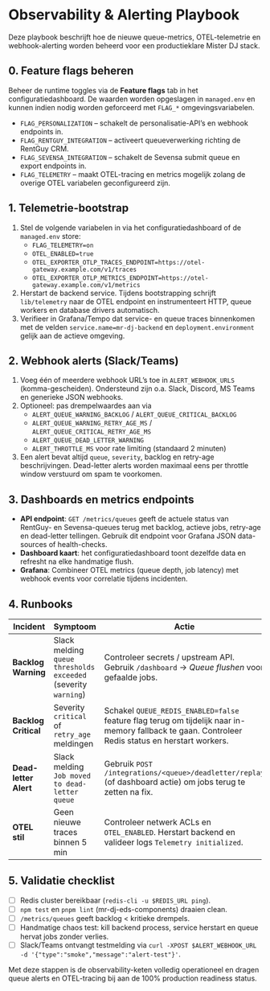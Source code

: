 # Observability & Alerting Playbook

Deze playbook beschrijft hoe de nieuwe queue-metrics, OTEL-telemetrie en webhook-alerting worden beheerd voor een productieklare Mister DJ stack.

## 0. Feature flags beheren

Beheer de runtime toggles via de **Feature flags** tab in het configuratiedashboard. De waarden worden opgeslagen in `managed.env`
en kunnen indien nodig worden geforceerd met `FLAG_*` omgevingsvariabelen.

- `FLAG_PERSONALIZATION` – schakelt de personalisatie-API’s en webhook endpoints in.
- `FLAG_RENTGUY_INTEGRATION` – activeert queueverwerking richting de RentGuy CRM.
- `FLAG_SEVENSA_INTEGRATION` – schakelt de Sevensa submit queue en export endpoints in.
- `FLAG_TELEMETRY` – maakt OTEL-tracing en metrics mogelijk zolang de overige OTEL variabelen geconfigureerd zijn.

## 1. Telemetrie-bootstrap

1. Stel de volgende variabelen in via het configuratiedashboard of de `managed.env` store:
   - `FLAG_TELEMETRY=on`
   - `OTEL_ENABLED=true`
   - `OTEL_EXPORTER_OTLP_TRACES_ENDPOINT=https://otel-gateway.example.com/v1/traces`
   - `OTEL_EXPORTER_OTLP_METRICS_ENDPOINT=https://otel-gateway.example.com/v1/metrics`
2. Herstart de backend service. Tijdens bootstrapping schrijft `lib/telemetry` naar de OTEL endpoint en instrumenteert HTTP, queue workers en database drivers automatisch.
3. Verifieer in Grafana/Tempo dat service- en queue traces binnenkomen met de velden `service.name=mr-dj-backend` en `deployment.environment` gelijk aan de actieve omgeving.

## 2. Webhook alerts (Slack/Teams)

1. Voeg één of meerdere webhook URL’s toe in `ALERT_WEBHOOK_URLS` (komma-gescheiden). Ondersteund zijn o.a. Slack, Discord, MS Teams en generieke JSON webhooks.
2. Optioneel: pas drempelwaardes aan via
   - `ALERT_QUEUE_WARNING_BACKLOG` / `ALERT_QUEUE_CRITICAL_BACKLOG`
   - `ALERT_QUEUE_WARNING_RETRY_AGE_MS` / `ALERT_QUEUE_CRITICAL_RETRY_AGE_MS`
   - `ALERT_QUEUE_DEAD_LETTER_WARNING`
   - `ALERT_THROTTLE_MS` voor rate limiting (standaard 2 minuten)
3. Een alert bevat altijd `queue`, `severity`, backlog en retry-age beschrijvingen. Dead-letter alerts worden maximaal eens per throttle window verstuurd om spam te voorkomen.

## 3. Dashboards en metrics endpoints

- **API endpoint**: `GET /metrics/queues` geeft de actuele status van RentGuy- en Sevensa-queues terug met backlog, actieve jobs, retry-age en dead-letter tellingen. Gebruik dit endpoint voor Grafana JSON data-sources of health-checks.
- **Dashboard kaart**: het configuratiedashboard toont dezelfde data en refresht na elke handmatige flush.
- **Grafana**: Combineer OTEL metrics (queue depth, job latency) met webhook events voor correlatie tijdens incidenten.

## 4. Runbooks

| Incident | Symptoom | Actie |
| --- | --- | --- |
| **Backlog Warning** | Slack melding `queue thresholds exceeded` (severity `warning`) | Controleer secrets / upstream API. Gebruik `/dashboard` → *Queue flushen* voor gefaalde jobs. |
| **Backlog Critical** | Severity `critical` of `retry_age` meldingen | Schakel `QUEUE_REDIS_ENABLED=false` feature flag terug om tijdelijk naar in-memory fallback te gaan. Controleer Redis status en herstart workers. |
| **Dead-letter Alert** | Slack melding `Job moved to dead-letter queue` | Gebruik `POST /integrations/<queue>/deadletter/replay` (of dashboard actie) om jobs terug te zetten na fix. |
| **OTEL stil** | Geen nieuwe traces binnen 5 min | Controleer netwerk ACLs en `OTEL_ENABLED`. Herstart backend en valideer logs `Telemetry initialized`. |

## 5. Validatie checklist

- [ ] Redis cluster bereikbaar (`redis-cli -u $REDIS_URL ping`).
- [ ] `npm test` en `pnpm lint` (mr-dj-eds-components) draaien clean.
- [ ] `/metrics/queues` geeft backlog < kritieke drempels.
- [ ] Handmatige chaos test: kill backend process, service herstart en queue hervat jobs zonder verlies.
- [ ] Slack/Teams ontvangt testmelding via `curl -XPOST $ALERT_WEBHOOK_URL -d '{"type":"smoke","message":"alert-test"}'`.

Met deze stappen is de observability-keten volledig operationeel en dragen queue alerts en OTEL-tracing bij aan de 100% production readiness status.
